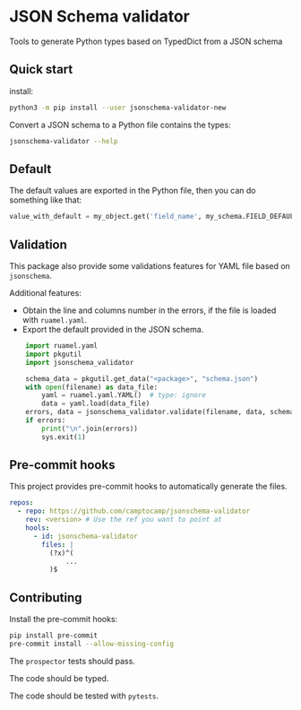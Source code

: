 # JSON Schema validator

Tools to generate Python types based on TypedDict from a JSON schema

## Quick start

install:

```bash
python3 -m pip install --user jsonschema-validator-new
```

Convert a JSON schema to a Python file contains the types:

```bash
jsonschema-validator --help
```

## Default

The default values are exported in the Python file, then you can do something like that:

```python
value_with_default = my_object.get('field_name', my_schema.FIELD_DEFAULT)
```

## Validation

This package also provide some validations features for YAML file based on `jsonschema`.

Additional features:

- Obtain the line and columns number in the errors, if the file is loaded with `ruamel.yaml`.
- Export the default provided in the JSON schema.

```python
    import ruamel.yaml
    import pkgutil
    import jsonschema_validator

    schema_data = pkgutil.get_data("<package>", "schema.json")
    with open(filename) as data_file:
        yaml = ruamel.yaml.YAML()  # type: ignore
        data = yaml.load(data_file)
    errors, data = jsonschema_validator.validate(filename, data, schema)
    if errors:
        print("\n".join(errors))
        sys.exit(1)
```

## Pre-commit hooks

This project provides pre-commit hooks to automatically generate the files.

```yaml
repos:
  - repo: https://github.com/camptocamp/jsonschema-validator
    rev: <version> # Use the ref you want to point at
    hools:
      - id: jsonschema-validator
        files: |
          (?x)^(
              ...
          )$
```

## Contributing

Install the pre-commit hooks:

```bash
pip install pre-commit
pre-commit install --allow-missing-config
```

The `prospector` tests should pass.

The code should be typed.

The code should be tested with `pytests`.
